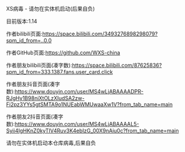 XS病毒 - 请勿在实体机启动(后果自负)

目前版本:1.14

作者bilibili页面:https://space.bilibili.com/3493276898298079?spm_id_from=..0.0

作者GitHub页面:https://github.com/WXS-china

作者朋友bilibili页面(凑字数):https://space.bilibili.com/87625836?spm_id_from=333.1387.fans.user_card.click

作者朋友抖音页面(凑字数):https://www.douyin.com/user/MS4wLjABAAAADPR-RJgHy1B98niXtOLzXIudSA2zw-Fi2pz3YYs5gtSMTA9o1NUEabWMUwaaXw1V?from_tab_name=main

作者朋友2抖音页面(凑字数):https://www.douyin.com/user/MS4wLjABAAAAL5-Syii4IgHKnZ0kyTIV4Ruv3K4ebIzG_00X9nAiu0c?from_tab_name=main

请勿在实体机启动本仓库病毒,后果自负
